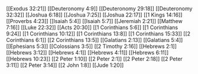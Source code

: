 [[Exodus 32:21]]
[[Deuteronomy 4:9]]
[[Deuteronomy 29:18]]
[[Deuteronomy 32:32]]
[[Joshua 6:18]]
[[Joshua 7:25]]
[[Joshua 22:17]]
[[1 Kings 14:16]]
[[Proverbs 4:23]]
[[Isaiah 5:4]]
[[Isaiah 5:7]]
[[Jeremiah 2:21]]
[[Matthew 7:16]]
[[Luke 22:32]]
[[Acts 20:30]]
[[1 Corinthians 5:6]]
[[1 Corinthians 9:24]]
[[1 Corinthians 10:12]]
[[1 Corinthians 13:8]]
[[1 Corinthians 15:33]]
[[2 Corinthians 6:1]]
[[2 Corinthians 13:5]]
[[Galatians 2:13]]
[[Galatians 5:4]]
[[Ephesians 5:3]]
[[Colossians 3:5]]
[[2 Timothy 2:16]]
[[Hebrews 2:1]]
[[Hebrews 3:12]]
[[Hebrews 4:1]]
[[Hebrews 4:11]]
[[Hebrews 6:11]]
[[Hebrews 10:23]]
[[2 Peter 1:10]]
[[2 Peter 2:1]]
[[2 Peter 2:18]]
[[2 Peter 3:11]]
[[2 Peter 3:14]]
[[2 John 1:8]]
[[Jude 1:20]]
